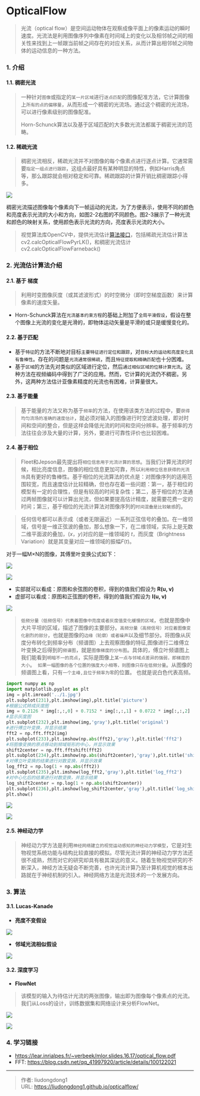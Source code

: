 # OpticalFlow


> 光流（optical flow）是空间运动物体在观察成像平面上的像素运动的瞬时速度。光流法是利用图像序列中像素在时间域上的变化以及相邻帧之间的相关性来找到上一帧跟当前帧之间存在的对应关系，从而计算出相邻帧之间物体的运动信息的一种方法。

### 1. 介绍

#### 1.1. 稠密光流

> 一种针对`图像`或指定的`某一片区域`进行`逐点匹配`的图像配准方法，它计算图像上`所有的点的偏移量`，从而形成一个稠密的光流场。通过这个稠密的光流场，可以进行像素级别的图像配准。
>
> Horn-Schunck算法以及基于区域匹配的大多数光流法都属于稠密光流的范畴。

#### 1.2. 稀疏光流

> 稠密光流相反，稀疏光流并不对图像的每个像素点进行逐点计算。它通常需要`指定一组点进行跟踪`，这组点最好具有某种明显的特性，例如Harris角点等，那么跟踪就会相对稳定和可靠。稀疏跟踪的计算开销比稠密跟踪小得多。
>

![](https://gitee.com/github-25970295/blogImage/raw/master/img/image-20201128125200642.png)

稠密光流描述图像每个像素向下一帧运动的光流，为了方便表示，使用不同的颜色和亮度表示光流的大小和方向，如图2-2右图的不同颜色。图2-3展示了一种光流和颜色的映射关系，使用颜色表示光流的方向，亮度表示光流的大小。

> 视觉算法库OpenCV中，提供光流估计[算法接口](https://link.zhihu.com/?target=https%3A//docs.opencv.org/3.3.1/d7/d8b/tutorial_py_lucas_kanade.html)，包括稀疏光流估计算法cv2.calcOpticalFlowPyrLK()，和稠密光流估计cv2.calcOpticalFlowFarneback()

### 2. 光流估计算法介绍

#### 2.1. 基于 梯度

> 利用时变图像灰度（或其滤波形式）的时空微分（即时空梯度函数）来计算像素的速度矢量。

- Horn-Schunck算法在`光流基本约束方程`的基础上附加了`全局平滑假设`，假设在整个图像上光流的变化是光滑的，即物体运动矢量是平滑的或只是缓慢变化的。

#### 2.2. 基于匹配

- 基于`特征`的方法不断地对目标`主要特征进行定位和跟踪`，对`目标大的运动和亮度变化具有鲁棒性`。存在的问题是`光流通常很稀疏`，而且`特征提取和精确匹配`也十分困难。
- 基于`区域`的方法先对类似的区域进行定位，然后`通过相似区域的位移计算光流`。这种方法在视频编码中得到了广泛的应用。然而，它计算的光流仍不稠密。另外，这两种方法估计亚像素精度的光流也有困难，计算量很大。

#### 2.3. 基于能量

> 基于能量的方法又称为基于`频率`的方法，在使用该类方法的过程中，要`获得均匀流场的准确的速度估计`，就必须对输入的图像进行时空滤波处理，即对时间和空间的整合，但是这样会降低光流的时间和空间分辨率。基于频率的方法往往会涉及大量的计算，另外，要进行可靠性评价也比较困难。

#### 2.4. 基于相位

> Fleet和Jepson最先提出将`相位信息用于光流计算的思想`。当我们计算光流的时候，相比亮度信息，图像的相位信息更加可靠，所以`利用相位信息获得的光流场`具有更好的鲁棒性。基于相位的光流算法的优点是：对图像序列的适用范围较宽，而且速度估计比较精确，但也存在着一些问题：第一，基于相位的模型有一定的合理性，但是有较高的时间复杂性；第二，基于相位的方法通过两帧图像就可以计算出光流，但如果要提高估计精度，就需要花费一定的时间；第三，基于相位的光流计算法对图像序列的`时间混叠是比较敏感`的。

> 任何信号都可以表示成（或者无限逼近）一系列正弦信号的叠加。在一维领域，信号是一维正弦波的叠加，那么想象一下，在二维领域，实际上是无数二维平面波的叠加，$(x，y)$对应的是一维领域的 $t$，而灰度（Brightness Variation）就是其变量对应一维领域的振幅$F(t)$。

对于一幅M×N的图像，其傅里叶变换公式如下：

![](https://gitee.com/github-25970295/blogImage/raw/master/img/image-20201128154610987.png)

![](https://gitee.com/github-25970295/blogImage/raw/master/img/image-20201128154743715.png)

- 实部就可以看成：原图和余弦图的卷积，得到的值我们假设为 **R(u, v)**
- 虚部可以看成：原图和正弦图的卷积，得到的值我们假设为 **I(u, v)**

![](https://gitee.com/github-25970295/blogImage/raw/master/img/image-20201128155117753.png)

> `低频分量（低频信号）代表着图像中亮度或者灰度值变化缓慢的区域`，也就是图像中大片平坦的区域，描述了图像的主要部分。`高频分量（高频信号）对应着图像变化剧烈的部分`，也就是图像的`边缘（轮廓）或者噪声`以及细节部分。将图像从灰度分布转化到频率分布（频谱图）上去观察图像的特征,图像进行二维傅立叶变换之后得到的`频谱图`，就是`图像梯度的分布图`。具体的，傅立叶频谱图上我们能看到`明暗不一的亮点`，实际是图像上`某一点与邻域点差异的强弱，即梯度的大小`。` 如果一幅图像的各个位置的强度大小相等，则图像只存在低频分量`。从图像的频谱图上看，只有`一个主峰,且位于频率为零`的位置。 也就是说白色代表高频。

```python
import numpy as np
import matplotlib.pyplot as plt
img = plt.imread('../1.jpg')
plt.subplot(231),plt.imshow(img),plt.title('picture')
#根据公式转成灰度图
img = 0.2126 * img[:,:,0] + 0.7152 * img[:,:,1] + 0.0722 * img[:,:,2]
#显示灰度图
plt.subplot(232),plt.imshow(img,'gray'),plt.title('original')
#进行傅立叶变换，并显示结果
fft2 = np.fft.fft2(img)
plt.subplot(233),plt.imshow(np.abs(fft2),'gray'),plt.title('fft2')
#将图像变换的原点移动到频域矩形的中心，并显示效果
shift2center = np.fft.fftshift(fft2)
plt.subplot(234),plt.imshow(np.abs(shift2center),'gray'),plt.title('shift2center')
#对傅立叶变换的结果进行对数变换，并显示效果
log_fft2 = np.log(1 + np.abs(fft2))
plt.subplot(235),plt.imshow(log_fft2,'gray'),plt.title('log_fft2')
#对中心化后的结果进行对数变换，并显示结果
log_shift2center = np.log(1 + np.abs(shift2center))
plt.subplot(236),plt.imshow(log_shift2center,'gray'),plt.title('log_shift2center')
plt.show()
```

![](https://gitee.com/github-25970295/blogImage/raw/master/img/image-20201128155802727.png)

![](https://gitee.com/github-25970295/blogImage/raw/master/img/image-20201128160050443.png)

#### 2.5. 神经动力学

> 神经动力学方法是利用`神经网络建立的视觉运动感知的神经动力学模型`，它是对生物视觉系统功能与结构比较直接的模拟。尽管光流计算的神经动力学方法还很不成熟，然而对它的研究却具有极其深远的意义。随着生物视觉研究的不断深入，神经方法无疑会不断完善，也许光流计算乃至计算机视觉的根本出路就在于神经机制的引入。神经网络方法是光流技术的一个发展方向。

### 3. 算法

#### 3.1. Lucas-Kanade

- **亮度不变假设**

![](https://gitee.com/github-25970295/blogImage/raw/master/img/image-20201128130513933.png)

- **邻域光流相似假设**

![](https://gitee.com/github-25970295/blogImage/raw/master/img/image-20201128130911572.png)

#### 3.2. 深度学习

- **FlowNet**

> 该模型的输入为待估计光流的两张图像，输出即为图像每个像素点的光流。我们从Loss的设计，训练数据集和网络设计来分析FlowNet。

![](https://gitee.com/github-25970295/blogImage/raw/master/img/image-20201128131038313.png)

![](https://gitee.com/github-25970295/blogImage/raw/master/img/image-20201128131122682.png)

### 4. 学习链接

- https://lear.inrialpes.fr/~verbeek/mlor.slides.16.17/optical_flow.pdf
- FFT: https://blog.csdn.net/qq_41997920/article/details/100122021

---

> 作者: liudongdong1  
> URL: https://liudongdong1.github.io/opticalflow/  

